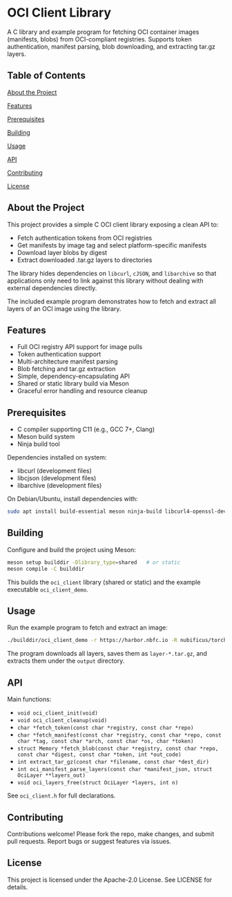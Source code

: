 # OCI Client Library

A C library and example program for fetching OCI container images (manifests,
blobs) from OCI-compliant registries. Supports token authentication, manifest
parsing, blob downloading, and extracting tar.gz layers.

## Table of Contents

[About the Project](#About-the-project)

[Features](#Features)

[Prerequisites](#Prerequisites)

[Building](#Building)

[Usage](#Usage)

[API](#API)

[Contributing](#Contributing)

[License](#License)

## About the Project

This project provides a simple C OCI client library exposing a clean API to:

- Fetch authentication tokens from OCI registries
- Get manifests by image tag and select platform-specific manifests
- Download layer blobs by digest
- Extract downloaded .tar.gz layers to directories

The library hides dependencies on `libcurl`, `cJSON`, and `libarchive` so that
applications only need to link against this library without dealing with
external dependencies directly.

The included example program demonstrates how to fetch and extract all layers
of an OCI image using the library.

## Features

- Full OCI registry API support for image pulls
- Token authentication support
- Multi-architecture manifest parsing
- Blob fetching and tar.gz extraction
- Simple, dependency-encapsulating API
- Shared or static library build via Meson
- Graceful error handling and resource cleanup

## Prerequisites

- C compiler supporting C11 (e.g., GCC 7+, Clang)
- Meson build system
- Ninja build tool

Dependencies installed on system:

- libcurl (development files)
- libcjson (development files)
- libarchive (development files)

On Debian/Ubuntu, install dependencies with:

```bash
sudo apt install build-essential meson ninja-build libcurl4-openssl-dev libcjson-dev libarchive-dev
```

## Building
Configure and build the project using Meson:

```bash
meson setup builddir -Dlibrary_type=shared   # or static
meson compile -C builddir
```

This builds the `oci_client` library (shared or static) and the example executable `oci_client_demo`.

## Usage
Run the example program to fetch and extract an image:

```bash
./builddir/oci_client_demo -r https://harbor.nbfc.io -R nubificus/torchscript-v2-vaccel-gpu -t x86_64 -a amd64 -o linux -d output
```

The program downloads all layers, saves them as `layer-*.tar.gz`, and extracts them under the `output` directory.

## API
Main functions:

- `void oci_client_init(void)`
- `void oci_client_cleanup(void)`
- `char *fetch_token(const char *registry, const char *repo)`
- `char *fetch_manifest(const char *registry, const char *repo, const char *tag, const char *arch, const char *os, char *token)`
- `struct Memory *fetch_blob(const char *registry, const char *repo, const char *digest, const char *token, int *out_code)`
- `int extract_tar_gz(const char *filename, const char *dest_dir)`
- `int oci_manifest_parse_layers(const char *manifest_json, struct OciLayer **layers_out)`
- `void oci_layers_free(struct OciLayer *layers, int n)`

See `oci_client.h` for full declarations.

## Contributing
Contributions welcome! Please fork the repo, make changes, and submit pull
requests. Report bugs or suggest features via issues.

## License
This project is licensed under the Apache-2.0 License. See LICENSE for details.
